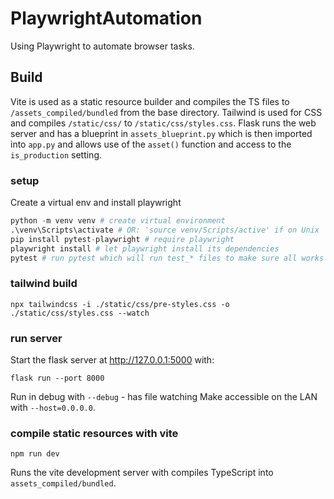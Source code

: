 # PlaywrightAutomation
Using Playwright to automate browser tasks.

## Build
Vite is used as a static resource builder and compiles the TS files to `/assets_compiled/bundled` from the base directory.
Tailwind is used for CSS and compiles `/static/css/` to `/static/css/styles.css`.
Flask runs the web server and has a blueprint in `assets_blueprint.py` which is then imported into `app.py` and allows use of the `asset()` function and access to the `is_production` setting.

### setup
Create a virtual env and install playwright

```python
python -m venv venv # create virtual environment
.\venv\Scripts\activate # OR: 'source venv/Scripts/active' if on Unix
pip install pytest-playwright # require playwright
playwright install # let playwright install its dependencies
pytest # run pytest which will run test_* files to make sure all works
```

### tailwind build

```cli
npx tailwindcss -i ./static/css/pre-styles.css -o ./static/css/styles.css --watch
```

### run server
Start the flask server at http://127.0.0.1:5000 with:

```cli
flask run --port 8000
```
Run in debug with `--debug` - has file watching
Make accessible on the LAN with `--host=0.0.0.0`.

### compile static resources with vite
```cli
npm run dev
```
Runs the vite development server with compiles TypeScript into `assets_compiled/bundled`.

